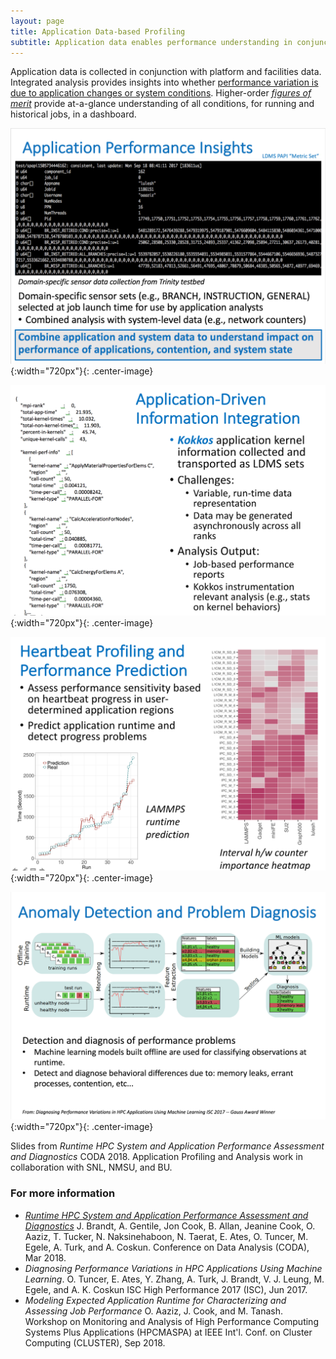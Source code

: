 ```yaml
---
layout: page
title: Application Data-based Profiling
subtitle: Application data enables performance understanding in conjunction with the platform
---
```


Application data is collected in conjunction with platform and facilities data. Integrated analysis provides insights into whether [performance variation is due to application changes or system conditions](../insights.md). Higher-order *[figures of merit](../insights.md)* provide at-a-glance understanding of all conditions, for running and historical jobs, in a dashboard.

![Application Performance Counters](../resources/figs/fig_papi.png){:width="720px"}{: .center-image}

![Application-Driven Information](../resources/figs/fig_kokkos.png){:width="720px"}{: .center-image}

![Heartbeat Profiling](../resources/figs/fig_heartbeat.png){:width="720px"}{: .center-image}

![Anomaly Detection](../resources/figs/fig_anomaly.png){:width="720px"}{: .center-image}

Slides from *Runtime HPC System and Application Performance Assessment and Diagnostics* CODA 2018.
Application Profiling and Analysis work in collaboration with SNL, NMSU, and BU.




### For more information ###
* *[Runtime HPC System and Application Performance Assessment and Diagnostics](https://ovis.ca.sandia.gov/index.php/Publications_and_presentations)* J. Brandt, A. Gentile, Jon Cook, B. Allan, Jeanine Cook, O. Aaziz, T. Tucker, N. Naksinehaboon, N. Taerat, E. Ates, O. Tuncer, M. Egele, A. Turk, and A. Coskun. Conference on Data Analysis (CODA), Mar 2018. 
* *Diagnosing Performance Variations in HPC Applications Using Machine Learning*. O. Tuncer, E. Ates, Y. Zhang, A. Turk, J. Brandt, V. J. Leung, M. Egele, and A. K. Coskun ISC High Performance 2017 (ISC), Jun 2017.
* *Modeling Expected Application Runtime for Characterizing and Assessing Job Performance* O. Aaziz, J. Cook, and M. Tanash.
Workshop on Monitoring and Analysis of High Performance Computing Systems Plus Applications (HPCMASPA)
at IEEE Int'l. Conf. on Cluster Computing (CLUSTER), Sep 2018. 
